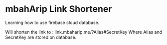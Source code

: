 # mbahArip Link Shortener

Learning how to use firebase cloud database.

Will shorten the link to :
link.mbaharip.me/?Alias#SecretKey
Where Alias and SecretKey are stored on database.
